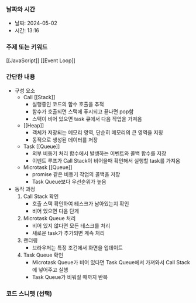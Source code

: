 ### 날짜와 시간

- 날짜: 2024-05-02
- 시간: 13:16

### 주제 또는 키워드
[[JavaScript]]
[[Event Loop]]
### 간단한 내용
- 구성 요소
	- Call [[Stack]]
		- 실행중인 코드의 함수 호출을 추적
		- 함수가 호출되면 스택에 푸시되고 끝나면 pop함
		- 스택이 비어 있으면 task 큐에서 다음 작업을 가져옴
	- [[Heap]]
		- 객체가 저장되는 메모리 영역, 단순히 메모리의 큰 영역을 지칭
		- 동적으로 생성된 데이터를 저장
	- Task [[Queue]]
		- 외부 비동기 처리 함수에서 발생하는 이벤트와 콜백 함수를 저장
		- 이벤트 루프가 Call Stack이 비어을때 확인해서 실행할 task를 가져옴
	- Microtask [[Queue]]
		- promise 같은 비동기 작업의 콜백을 저장
		- Task Queue보다 우선순위가 높음
- 동작 과정
	1. Call Stack 확인
		- 호출 스택 확인하여 테스크가 남아있는지 확인
		- 비어 있으면 다음 단게
	2. Microtask Queue 처리
		- 비어 있지 않다면 모든 테스크를 처리
		- 새로운 task가 추가되면 계속 처리
	3. 랜더링
		- 브라우저는 특정 조건에서 화면을 업데이트
	4. Task Queue 확인
		- Microtask Queue가 비어 있다면 Task Queue에서 가져와서 Call Stack에 넣어주고 실행
		- Task Queue가 비워질 때까지 반복

### 코드 스니펫 (선택)

```typescript
```
